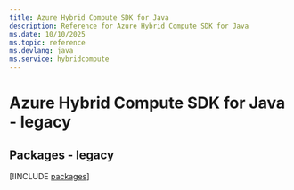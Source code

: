 ```yaml
---
title: Azure Hybrid Compute SDK for Java
description: Reference for Azure Hybrid Compute SDK for Java
ms.date: 10/10/2025
ms.topic: reference
ms.devlang: java
ms.service: hybridcompute
---
```

# Azure Hybrid Compute SDK for Java - legacy
## Packages - legacy
[!INCLUDE [packages](hybrid-compute-index.md)]